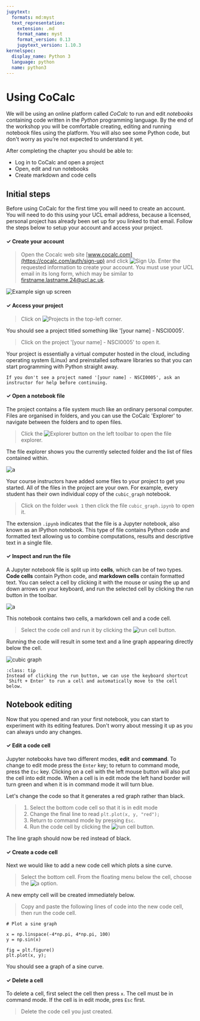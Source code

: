 ```yaml
---
jupytext:
  formats: md:myst
  text_representation:
    extension: .md
    format_name: myst
    format_version: 0.13
    jupytext_version: 1.10.3
kernelspec:
  display_name: Python 3
  language: python
  name: python3
---
```


# Using CoCalc

We will be using an online platform called *CoCalc* to run and edit *notebooks* containing code written in the *Python* programming language. By the end of the workshop you will be comfortable creating, editing and running notebook files using the platform. You will also see some Python code, but don't worry as you’re not expected to understand it yet.

After completing the chapter you should be able to:

* Log in to CoCalc and open a project
* Open, edit and run notebooks
* Create markdown and code cells

## Initial steps

Before using CoCalc for the first time you will need to create an account. You will need to do this using your UCL email address, because a licensed, personal project has already been set up for you linked to that email. Follow the steps below to setup your account and access your project.

<h4> ✓  Create your account</h4>

> Open the Cocalc web site [www.cocalc.com](https://cocalc.com/auth/sign-up) and click ![Sign Up](sign_up.png). Enter the requested information to create your account. You must use your UCL email in its long form, which may be similar to [firstname.lastname.24@ucl.ac.uk](https://myaccount.microsoft.com/?ref=MeControl).

![Example sign up screen](sign_up_2.png)

<h4> ✓ Access your project</h4>

> Click on ![Projects](cocalc_projects.png) in the top-left corner.

You should see a project titled something like '[your name] - NSCI0005'.
> Click on the project '[your name] - NSCI0005' to open it.

Your project is essentially a virtual computer hosted in the cloud, including operating system (Linux) and preinstalled software libraries so that you can start programming with Python straight away.

```{attention}
If you don't see a project named '[your name] - NSCI0005', ask an instructor for help before continuing.
```

<h4> ✓ Open a notebook file</h4>

The project contains a file system much like an ordinary personal computer. Files are organised in folders, and you can use the CoCalc 'Explorer' to navigate between the folders and to open files.

>Click the ![Explorer](explorer.png) button on the left toolbar to open the file explorer.

The file explorer shows you the currently selected folder and the list of files contained within.

![a](cocalc1.png)

Your course instructors have added some files to your project to get you started. All of the files in the project are your own. For example, every student has their own individual copy of the `cubic_graph` notebook.

> Click on the folder `week 1` then click the file `cubic_graph.ipynb` to open it.

The extension `.ipynb` indicates that the file is a Jupyter notebook, also known as an IPython notebook. This type of file contains Python code and formatted text allowing us to combine computations, results and descriptive text in a single file.

<h4> ✓ Inspect and run the file</h4> 

A Jupyter notebook file is split up into **cells**, which can be of two types. **Code cells** contain Python code, and **markdown cells** contain formatted text. You can select a cell by clicking it with the mouse or using the up and down arrows on your keyboard, and run the selected cell by clicking the run button in the toolbar.

![a](cells.png)

This notebook contains two cells, a markdown cell and a code cell. 

> Select the code cell and run it by clicking the ![run cell](run_cell.png) button.

Running the code will result in some text and a line graph appearing directly below the cell.

![cubic graph](cubic_graph.png)


```{admonition} Keyboard shortcut
:class: tip
Instead of clicking the run button, we can use the keyboard shortcut `Shift + Enter` to run a cell and automatically move to the cell below.
```

## Notebook editing

Now that you opened and ran your first notebook, you can start to experiment with its editing features. Don't worry about messing it up as you can always undo any changes.

<h4> ✓ Edit a code cell </h4>

Jupyter notebooks have two different modes, **edit** and **command**. To change to edit mode press the `Enter` key; to return to command mode, press the `Esc` key. Clicking on a cell with the left mouse button will also put the cell into edit mode. When a cell is in edit mode the left hand border will turn green and when it is in command mode it will turn blue.

Let's change the code so that it generates a red graph rather than black.

> 1. Select the bottom code cell so that it is in edit mode
> 2. Change the final line to read `plt.plot(x, y, "red");`
> 3. Return to command mode by pressing `Esc`.
> 4. Run the code cell by clicking the ![run cell](run_cell.png) button.

The line graph should now be red instead of black.

<h4> ✓ Create a code cell</h4>

Next we would like to add a new code cell which plots a sine curve.

> Select the bottom cell. From the floating menu below the cell, choose the ![a](code.png) option.

A new empty cell will be created immediately below.

> Copy and paste the following lines of code into the new code cell, then run the code cell.

```
# Plot a sine graph

x = np.linspace(-4*np.pi, 4*np.pi, 100)
y = np.sin(x)

fig = plt.figure()
plt.plot(x, y);
```

You should see a graph of a sine curve.

<h4> ✓ Delete a cell</h4>

To delete a cell, first select the cell then press `x`. The cell must be in command mode. If the cell is in edit mode, pres `Esc` first. 

> Delete the code cell you just created.

